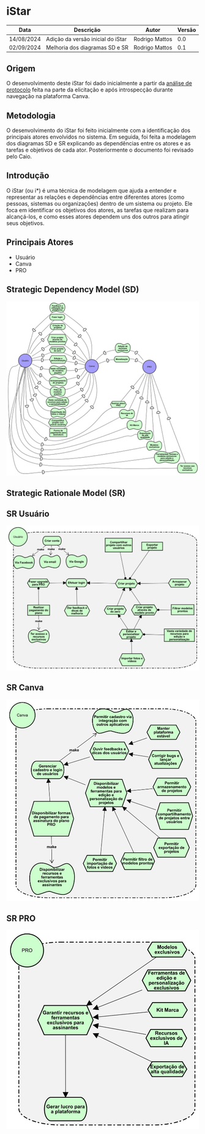 # **iStar**

|    Data    | Descrição | Autor | Versão |
|------------|--------|-----------|-------|
| 14/08/2024 |  Adição da versão inicial do iStar | Rodrigo Mattos | 0.0 |
| 02/09/2024 |  Melhoria dos diagramas SD e SR | Rodrigo Mattos | 0.1 |

## **Origem**

O desenvolvimento deste iStar foi dado inicialmente a partir da [análise de protocolo](../elicitacao/analise_protocolo.md) feita na parte da elicitação e após introspecção durante navegação na plataforma Canva.

## **Metodologia**

O desenvolvimento do iStar foi feito inicialmente com a identificação
dos principais atores envolvidos no sistema. Em seguida, foi feita a modelagem
dos diagramas SD e SR explicando as dependências entre os atores e as
tarefas e objetivos de cada ator. Posteriormente o documento foi
revisado pelo Caio.

## **Introdução**

O iStar (ou i*) é uma técnica de modelagem que ajuda a entender e representar as relações e dependências entre diferentes atores (como pessoas, sistemas ou organizações) dentro de um sistema ou projeto. Ele foca em identificar os objetivos dos atores, as tarefas que realizam para alcançá-los, e como esses atores dependem uns dos outros para atingir seus objetivos.

## **Principais Atores**

- Usuário
- Canva
- PRO

## **Strategic Dependency Model (SD)**

![Diagrama de Dependência](../images/istar/DiagramaDeDependencias.png)

## **Strategic Rationale Model (SR)**

## SR Usuário

![SR Usuário](../images/istar/SR-Usuario.png)

## SR Canva

![SR Canva](../images/istar/SR-Canva.png)

## SR PRO

![SR PRO](../images/istar/SR-PRO.png)
